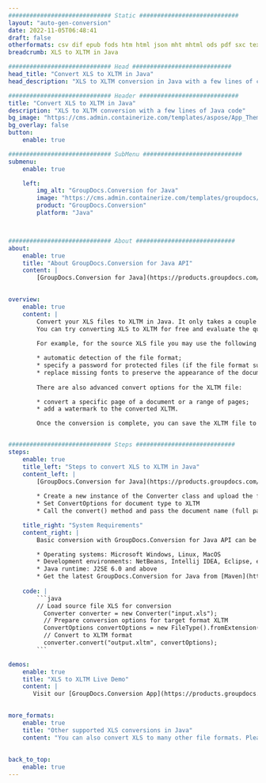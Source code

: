 ```yaml
---
############################# Static ############################
layout: "auto-gen-conversion"
date: 2022-11-05T06:48:41
draft: false
otherformats: csv dif epub fods htm html json mht mhtml ods pdf sxc tex tsv xlam xls xlsb xlsm xlsx xlt xltm xltx xml xps
breadcrumb: XLS to XLTM in Java

############################# Head ############################
head_title: "Convert XLS to XLTM in Java"
head_description: "XLS to XLTM conversion in Java with a few lines of code. Convert over 160 file formats using the GroupDocs document conversion API for Java"

############################# Header ############################
title: "Convert XLS to XLTM in Java"
description: "XLS to XLTM conversion with a few lines of Java code"
bg_image: "https://cms.admin.containerize.com/templates/aspose/App_Themes/V3/images/bg/header1.png"
bg_overlay: false
button:
    enable: true

############################# SubMenu ############################
submenu:
    enable: true

    left:
        img_alt: "GroupDocs.Conversion for Java"
        image: "https://cms.admin.containerize.com/templates/groupdocs/images/product-logos/90x90-noborder/groupdocs-conversion-java.png"
        product: "GroupDocs.Conversion"
        platform: "Java"



############################# About ############################
about:
    enable: true
    title: "About GroupDocs.Conversion for Java API"
    content: |
        [GroupDocs.Conversion for Java](https://products.groupdocs.com/conversion/java/) is an advanced file format conversion API for converting between popular image and document formats such as Microsoft Office, OpenDocument, PDF, HTML, email, CAD. and much more with just a few lines of code. The native API automatically detects the formats of the original documents and offers many options for customizing the converted documents. Along with the function of extracting information from a document, it also supports caching of the conversion results to the local disk by default. However, any type of cache storage can be supported by implementing the appropriate interfaces - Amazon S3, Dropbox, Google Drive, Windows Azure, Reddis, or any others.
    

overview:
    enable: true
    content: |
        Convert your XLS files to XLTM in Java. It only takes a couple of lines of Java code on any platform of your choice, such as Windows, Linux, macOS.
        You can try converting XLS to XLTM for free and evaluate the quality of the conversion results. Along with simple file conversion scripts, you can try more sophisticated options for loading the XLS source file and storing the XLTM output. 
        
        For example, for the source XLS file you may use the following load options:

        * automatic detection of the file format;
        * specify a password for protected files (if the file format supports it);
        * replace missing fonts to preserve the appearance of the document.
        
        There are also advanced convert options for the XLTM file:

        * convert a specific page of a document or a range of pages;
        * add a watermark to the converted XLTM.

        Once the conversion is complete, you can save the XLTM file to your local file path or to any third party storage such as FTP, Amazon S3, Google Drive, Dropbox etc. Please note - to convert XLS to XLTM, you do not need to install any additional software, such as MS Office, Open Office, Adobe Acrobat Reader etc.


############################# Steps ############################
steps:
    enable: true
    title_left: "Steps to convert XLS to XLTM in Java"
    content_left: |
        [GroupDocs.Conversion for Java](https://products.groupdocs.com/conversion/java/) allows developers to easily convert XLS file to XLTM with a few lines of code.
        
        * Create a new instance of the Converter class and upload the file XLS with the full path
        * Set ConvertOptions for document type to XLTM
        * Call the convert() method and pass the document name (full path) and format (XLTM) as a parameter

    title_right: "System Requirements"
    content_right: |
        Basic conversion with GroupDocs.Conversion for Java API can be done with just a few lines of code. Our APIs are supported on all major platforms and operating systems. Before executing the code below, make sure you have the following prerequisites installed on your system.

        * Operating systems: Microsoft Windows, Linux, MacOS
        * Development environments: NetBeans, Intellij IDEA, Eclipse, etc.
        * Java runtime: J2SE 6.0 and above
        * Get the latest GroupDocs.Conversion for Java from [Maven](https://repository.groupdocs.com/webapp/#/artifacts/browse/tree/General/repo/com/groupdocs/groupdocs-conversion)
         
    code: |
        ```java    
        // Load source file XLS for conversion
          Converter converter = new Converter("input.xls");
          // Prepare conversion options for target format XLTM
          ConvertOptions convertOptions = new FileType().fromExtension("xltm").getConvertOptions();
          // Convert to XLTM format
          converter.convert("output.xltm", convertOptions);
        ```

demos:
    enable: true
    title: "XLS to XLTM Live Demo"
    content: |
       Visit our [GroupDocs.Conversion App](https://products.groupdocs.app/conversion/family) website and try XLS to XLTM conversion now. The free demo has the following benefits
          

more_formats:
    enable: true
    title: "Other supported XLS conversions in Java"
    content: "You can also convert XLS to many other file formats. Please see the list below."
       
       
back_to_top:
    enable: true
---
```

